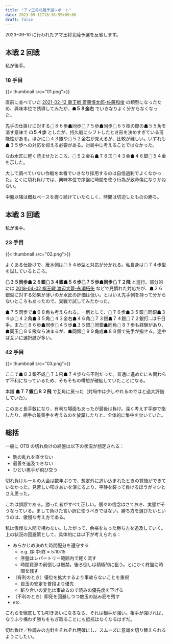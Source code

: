```yaml
---
title: "アマ王将北陸予選レポート"
date: 2023-09-11T18:36:55+09:00
draft: false
---
```


2023-09-10 に行われたアマ王将北陸予選を反省します。

## 本戦 2 回戦
私が後手。

### 18 手目
{{< thumbnail src="01.png">}}

直前に並べていた [2021-02-12 竜王戦 斎藤慎太郎-佐藤和俊](https://shogidb2.com/games/96ccddc8b48ae34e76b3a520fe9a8c09da1609e7#l2gkg1nl%2F1r1s2s2%2F2npp1bpp%2Fp1p2pp2%2F1p5P1%2FP1P3P2%2F1PBPPPS1P%2F1S1K3R1%2FLN1G1G1NL%20b%20-%2021) の類型になったため、興味本位で誘導してみたが、**☗５８金右** でいきなりよく分からなくなった。

先手の仕掛けに対する☖８６歩☗同歩☖７５歩☗同歩☖６５桂の際の☗５５角を消す意味で **☖５４歩** としたが、持久戦にシフトしたとき形を決めすぎている可能性がある。ほかに☖４３銀や☖５２金右が見えるが、比較が難しい。いずれも☗３５歩への対応を抑える必要がある。対局中に考えることではなかった。

なお水匠に軽く読ませたところ、☖５２金右☗７８玉☖４３金☗４６銀☖５４金を示した。

大して調べていない作戦を本番でいきなり採用するのは自信過剰でよくなかった。とくに切れ負けでは、興味本位で序盤に時間を使う行為が致命傷になりかねない。

中盤以降は概ねペースを握り続けていたらしく、時間は切迫したものの勝ち。

## 本戦 3 回戦
私が後手。

### 23 手目
{{< thumbnail src="02.png">}}

よくある仕掛けで、雁木側は☖５４歩型と対応が分かれる。私自身は☖７４歩型を試しているところ。

**☖３５同歩☗２６銀☖３４銀☗５６歩☖７５歩☗同歩☖７２飛** と進行。部分的には [2019-04-02 棋王戦 渡辺大夢-永瀬拓矢](https://shogidb2.com/games/9312f6c542c59190118359569e5fb6149c2df92e#ln2k2nl%2F1r1sg1g2%2Fp2ppsbpp%2F5pp2%2F1pp4P1%2F2P2SP2%2FPPBPPP2P%2F1SK1G2R1%2FLN1G3NL%20b%20-%2025) などで見慣れた対応だが、☗２６銀型に対する効果が薄いのか水匠の評価は低い。とはいえ先手側を持って分からないところもあったので、実戦で試してみたかった。

☗７５同歩で☗６８角も考えられる。一例として、☖７６歩☗３５銀☖同銀☗３４歩☖４２角☗３５角☖４３金右☗４６角☖７３銀☗７４銀☖７２銀打...は千日手。また☖８６歩☗同歩☖４５歩☗３５銀☖同銀☗同角☖８７歩も経験があり、☗同玉☖８６飛なら決まるが、☗同銀☖９９角成☗８８銀で先手が指せる。途中は互いに選択肢が多い。

### 42 手目
{{< thumbnail src="03.png">}}

ここで☗８３銀不成☖７１飛☗７４歩なら不利だった。普通に進めたにも関わらず不利になっているため、そもそもの構想が破綻していたことになる。

本譜 **☗７７銀☖８２飛** で互角に戻った（対局中は少しやれるのではと過大評価していた）。

このあと長手数になり、有利な場面もあったが最後は負け。深く考えず手癖で指したり、相手の最善手を考えるのを放棄したりと、全体的に集中を欠いていた。

## 総括
一般に OTB の切れ負けの終盤は以下の状況が想定される：

- 駒の乱れを直せない
- 最善を追及できない
- ひどい悪手が飛び交う

切れ負けルールの大会は数年ぶりで、想定外に追い込まれたときの覚悟ができていなかった。見苦しい叩きあいを演じるより、平静を装って負けるほうがマシとさえ思った。

これは誤謬である。勝った者がすべて正しい。個々の信念はさておき、実態がそうなっている。まして負けた言い訳に使うべきではない。勝ち方を選びたいというのは、傲慢な考え方である。

私は傲慢な人間で構わない。したがって、余裕をもった勝ち方を追及していく。上の状況の回避策として、具体的には以下が考えられる：

- あらかじめ決めた時間配分を遵守する
  - e.g. 序:中:終 = 5:10:15
  - 序盤はレパートリー範囲内で軽く流す
  - 時間資源の前倒しは厳禁。後ろ倒しは積極的に狙う。とにかく終盤に時間を残す
- （有利のとき）優位を拡大するより事故らないことを重視
  - 自玉の安定を普段より優先
  - 斬り合いの変化は事故るので読みの優先度を下げる
- （不利のとき）即死を回避しつつ敵玉の詰み筋を残す
- etc.

これらを徹底しても叩きあいになるなら、それは相手が強い。相手が強ければ、なりふり構わず勝ちをもぎ取ることにも抵抗はなくなるはずだ。

切れ負け／秒読みの方針をそれぞれ明確にし、スムーズに意識を切り替えられるようにしたい。